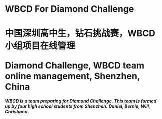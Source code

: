 # WBCD For Diamond Challenge
# 中国深圳高中生，钻石挑战赛，WBCD小组项目在线管理</p>Diamond Challenge, WBCD team online management, Shenzhen, China

<h5> WBCD is a team preparing for <a herf="https://diamondchallenge.org/">Diamond Challenge</a>. This team is formed up by four high school students from Shenzhen: Daniel, Bernie, Will, Christiana. </h5>


